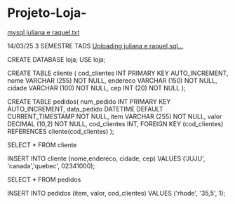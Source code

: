 # Projeto-Loja-

[mysql juliana e raquel.txt](https://github.com/user-attachments/files/19263101/mysql.juliana.e.raquel.txt)

14/03/25 3 SEMESTRE TADS [Uploading juliana e raquel.sql…]()

CREATE DATABASE loja;
USE loja;

   CREATE TABLE cliente (
	  cod_clientes INT PRIMARY KEY AUTO_INCREMENT,
    nome VARCHAR (255) NOT NULL, 
    endereco VARCHAR (150) NOT NULL,
    cidade VARCHAR (100) NOT NULL,
    cep INT (20) NOT NULL
    );
    
CREATE TABLE pedidos(
	num_pedido INT PRIMARY KEY AUTO_INCREMENT,
    data_pedido DATETIME DEFAULT CURRENT_TIMESTAMP NOT NULL,
    item VARCHAR (255) NOT NULL,
    valor DECIMAL (10,2) NOT NULL,
    cod_clientes INT,
	FOREIGN KEY (cod_clientes) REFERENCES cliente(cod_clientes)
    );
    
SELECT *
FROM cliente

INSERT INTO cliente (nome,endereco, cidade, cep)
VALUES ('JUJU', 'canada','quebec', 02341000);

SELECT *
FROM pedidos	

INSERT INTO pedidos (item, valor, cod_clientes)
VALUES ('rhode', '35,5', 1);





